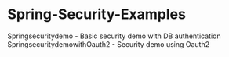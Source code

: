 # Spring-Security-Examples

Springsecuritydemo - Basic security demo with DB authentication
SpringsecuritydemowithOauth2 - Security demo using Oauth2

